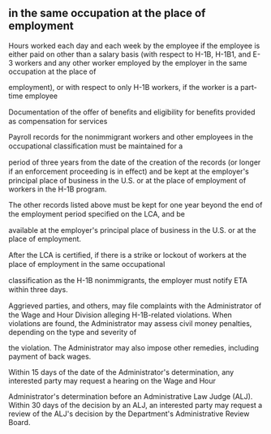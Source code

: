 ## in the same occupation at the place of employment

Hours worked each day and each week by the employee if the employee is either paid on other than a salary basis (with respect to H-1B, H-1B1, and E-3 workers and any other worker employed by the employer in the same occupation at the place of

employment), or with respect to only H-1B workers, if the worker is a part-time employee

Documentation of the oﬀer of beneﬁts and eligibility for beneﬁts provided as compensation for services

Payroll records for the nonimmigrant workers and other employees in the occupational classiﬁcation must be maintained for a

period of three years from the date of the creation of the records (or longer if an enforcement proceeding is in eﬀect) and be kept at the employer's principal place of business in the U.S. or at the place of employment of workers in the H-1B program.

The other records listed above must be kept for one year beyond the end of the employment period speciﬁed on the LCA, and be

available at the employer's principal place of business in the U.S. or at the place of employment.

After the LCA is certiﬁed, if there is a strike or lockout of workers at the place of employment in the same occupational

classiﬁcation as the H-1B nonimmigrants, the employer must notify ETA within three days.

Aggrieved parties, and others, may ﬁle complaints with the Administrator of the Wage and Hour Division alleging H-1B-related violations. When violations are found, the Administrator may assess civil money penalties, depending on the type and severity of

the violation. The Administrator may also impose other remedies, including payment of back wages.

Within 15 days of the date of the Administrator's determination, any interested party may request a hearing on the Wage and Hour

Administrator's determination before an Administrative Law Judge (ALJ). Within 30 days of the decision by an ALJ, an interested party may request a review of the ALJ's decision by the Department's Administrative Review Board.